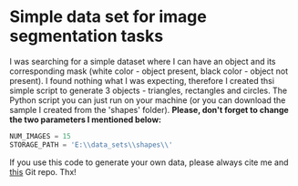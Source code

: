 # Simple data set for image segmentation tasks

I was searching for a simple dataset where I can have an object and its corresponding mask (white color - object present, black color - object not present). I found nothing what I was expecting, therefore I created thsi simple script to generate 3 objects - triangles, rectangles and circles. The Python script you can just run on your machine (or you can download the sample I created from the 'shapes' folder). **Please, don't forget to change the two parameters I mentioned below:**

```python
NUM_IMAGES = 15
STORAGE_PATH = 'E:\\data_sets\\shapes\\'
```

If you use this code to generate your own data, please always cite me and [this](https://github.com/zbj3ji/Dataset_Image_Segmentation) Git repo. Thx!
